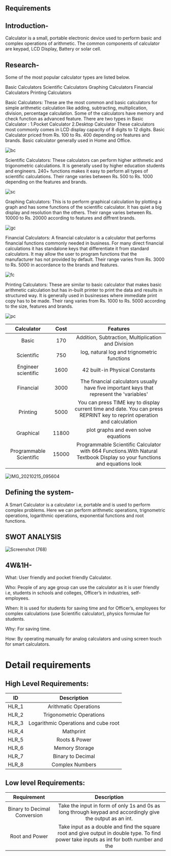 ## Requirements

## Introduction-
Calculator is a small, portable electronic device used to perform basic and complex operations of arithmetic. The common components of calculator are keypad, LCD Display, Battery or solar cell. 

## Research-
Some of the most popular calculator types are listed below.
 
Basic Calculators
Scientific Calculators
Graphing Calculators
Financial Calculators
Printing Calculators

Basic Calculators: These are the most common and basic calculators for simple arithmetic calculation like adding, subtracting, multiplication, division, percentage calculation. Some of the calculators have memory and check function as advanced feature. There are two types in Basic Calculator :
1.Pocket Calculator 
2.Desktop Calculator
These calculators most commonly comes in LCD display capacity of 8 digits to 12 digits. Basic Calculator priced from Rs. 100 to Rs. 400 depending on features and brands. Basic calculator generally used in Home and Office.


![bc](https://user-images.githubusercontent.com/78848590/107873607-be06b000-6ed9-11eb-840a-e9fa9f5096e4.png)

Scientific Calculators: These calculators can perform higher arithmetic and trigonometric calculations. It is generally used by higher education students and engineers. 240+ functions makes it easy to perform all types of scientific calculations. Their range varies between Rs. 500 to Rs. 1000 depending on the features and brands.

![sc](https://user-images.githubusercontent.com/78848590/107873754-c6131f80-6eda-11eb-921f-e3a1f8cf6cbb.png)

Graphing Calculators: This is to perform graphical calculation by plotting a graph and has some functions of the scientific calculator. It has quiet a big display and resolution than the others. Their range varies between Rs. 10000 to Rs. 20000 according to features and diffrent brands. 

![gc](https://user-images.githubusercontent.com/78848590/107873967-4c7c3100-6edc-11eb-87b4-c914ecf70557.png)

Financial Calculators: A financial calculator is a calculator that performs financial functions commonly needed in business. For many direct financial calculations it has standalone keys that differentiate it from standard calculators. It may allow the user to program functions that the manufacturer has not provided by default. Their range varies from Rs. 3000 to Rs. 5000 in accordance to the brands and features.

![fc](https://user-images.githubusercontent.com/78848590/107873914-e7284000-6edb-11eb-9ab8-63c62ee2708b.png)

Printing Calculators: These are similar to basic calculator that makes basic arithmetic calculation but has in-built printer to print the data and results in structured way. It is generally used in businesses where immediate print copy has to be made. Their rang varies from Rs. 1000 to Rs. 5000 according to the size, features and brands.

![pc](https://user-images.githubusercontent.com/78848590/107874017-a8df5080-6edc-11eb-8541-399cb56c9389.png)


|Calculator                    |Cost         | Features                                                                                                               |
| :-:                          | :-:         | :-:                                                                                                                        |
|Basic                         |170          |Addition, Subtraction, Multiplication and Division                                                                      |
|Scientific                    |750          |log, natural log and trignometric functions                                                                             |
|Engineer scientific           |1600         |42 built-in Physical Constants                                                                                          |
|Financial                     |3000         |The financial calculators usually have five important keys that represent the 'variables'                               |
|Printing                      |5000         |You can press TIME key to display current time and date. You can press REPRINT key to reprint operation and calculation |            |                              |             |results.                                                                                                                |
|Graphical                     |11800        |plot graphs and even solve equations                                                                                    |
|Programmable Scientific       |15000        |Programmable Scientific Calculator with 664 Functions.With Natural Textbook Display so your functions and equations look|           |                              |             |same as in your textbook.Probability, Calculus, Permutation Combination, Random Number Calculation features.Statistics  |          |                              |             |(List-based Statistics, Standard deviation, Regression analysis)                                                        |


![IMG_20210215_095604](https://user-images.githubusercontent.com/78848639/107906175-7c781280-6f76-11eb-889d-94b9af9ec8c1.jpg)




## Defining the system-
A Smart Calculator is a calculator i.e, portable and is used to perform complex problems.
Here we can perform arithmetic operations, trignometric operations, logarithmic operations, exponential functions and root functions.

## SWOT ANALYSIS


![Screenshot (768)](https://user-images.githubusercontent.com/78849093/110676451-fad47700-81f9-11eb-8bb0-91e67c6deabb.png)


## 4W&1H-

What: User friendly and pocket friendly Calculator.

Who: People of any age group can use the calculator as it is user friendly i.e, students in schools and colleges, Officer’s in industries, self- employees.

When: It is used for students for saving time and for Officer’s, employees for complex calculations (use Scientific calculator), physics formulae for students.

Why: For saving time.

How: By operating manually for analog calculators and using screen touch for smart calculators.

# Detail requirements
## High Level Requirements:
 
| ID    | Description                        |
| :-:   | :-:                                |
|HLR_1  |Arithmatic Operations               |
|HLR_2  |Trigonometric Operations            |
|HLR_3  |Logarithmic Operations and cube root| 
|HLR_4  |Mathprint                           |
|HLR_5  |Roots & Power                       |
|HLR_6  |Memory Storage                      |
|HLR_7  |Binary to Decimal                   |
|HLR_8  |Complex Numbers                     |



##  Low level Requirements:

|Requirement                 |Description                                                                                                                              |
| :-:                        | :-:                                                                                                                                     |
|Binary to Decimal Conversion|Take the input in form of only 1s and 0s as long through keypad and accordingly give the output as an int.                               |
|Root and Power              |Take input as a double and find the square root and give output in double type. To find power take inputs as int for both number and the |       |                            |exponent and return output as long.                                                                                                      |
